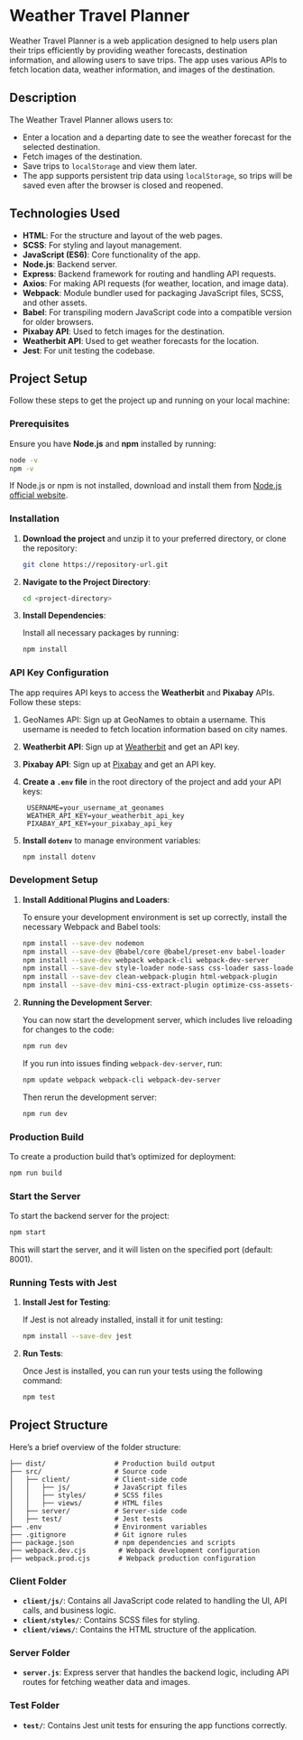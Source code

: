 # **Weather Travel Planner**

Weather Travel Planner is a web application designed to help users plan their trips efficiently by providing weather forecasts, destination information, and allowing users to save trips. The app uses various APIs to fetch location data, weather information, and images of the destination.

## **Description**

The Weather Travel Planner allows users to:

- Enter a location and a departing date to see the weather forecast for the selected destination.
- Fetch images of the destination.
- Save trips to `localStorage` and view them later.
- The app supports persistent trip data using `localStorage`, so trips will be saved even after the browser is closed and reopened.

## **Technologies Used**

- **HTML**: For the structure and layout of the web pages.
- **SCSS**: For styling and layout management.
- **JavaScript (ES6)**: Core functionality of the app.
- **Node.js**: Backend server.
- **Express**: Backend framework for routing and handling API requests.
- **Axios**: For making API requests (for weather, location, and image data).
- **Webpack**: Module bundler used for packaging JavaScript files, SCSS, and other assets.
- **Babel**: For transpiling modern JavaScript code into a compatible version for older browsers.
- **Pixabay API**: Used to fetch images for the destination.
- **Weatherbit API**: Used to get weather forecasts for the location.
- **Jest**: For unit testing the codebase.

## **Project Setup**

Follow these steps to get the project up and running on your local machine:

### **Prerequisites**

Ensure you have **Node.js** and **npm** installed by running:

```bash
node -v
npm -v
```

If Node.js or npm is not installed, download and install them from [Node.js official website](https://nodejs.org/).

### **Installation**

1. **Download the project** and unzip it to your preferred directory, or clone the repository:

   ```bash
   git clone https://repository-url.git
   ```

2. **Navigate to the Project Directory**:

   ```bash
   cd <project-directory>
   ```

3. **Install Dependencies**:

   Install all necessary packages by running:

   ```bash
   npm install
   ```

### **API Key Configuration**

The app requires API keys to access the **Weatherbit** and **Pixabay** APIs. Follow these steps:

1. GeoNames API: Sign up at GeoNames to obtain a username. This username is needed to fetch location information based on city names.
2. **Weatherbit API**: Sign up at [Weatherbit](https://www.weatherbit.io/account/create) and get an API key.
3. **Pixabay API**: Sign up at [Pixabay](https://pixabay.com/api/docs/) and get an API key.
4. **Create a `.env` file** in the root directory of the project and add your API keys:

   ```plaintext
    USERNAME=your_username_at_geonames
    WEATHER_API_KEY=your_weatherbit_api_key
    PIXABAY_API_KEY=your_pixabay_api_key
   ```

5. **Install `dotenv`** to manage environment variables:
   ```bash
   npm install dotenv
   ```

### **Development Setup**

1. **Install Additional Plugins and Loaders**:

   To ensure your development environment is set up correctly, install the necessary Webpack and Babel tools:

   ```bash
   npm install --save-dev nodemon
   npm install --save-dev @babel/core @babel/preset-env babel-loader
   npm install --save-dev webpack webpack-cli webpack-dev-server
   npm install --save-dev style-loader node-sass css-loader sass-loader
   npm install --save-dev clean-webpack-plugin html-webpack-plugin
   npm install --save-dev mini-css-extract-plugin optimize-css-assets-webpack-plugin terser-webpack-plugin
   ```

2. **Running the Development Server**:

   You can now start the development server, which includes live reloading for changes to the code:

   ```bash
   npm run dev
   ```

   If you run into issues finding `webpack-dev-server`, run:

   ```bash
   npm update webpack webpack-cli webpack-dev-server
   ```

   Then rerun the development server:

   ```bash
   npm run dev
   ```

### **Production Build**

To create a production build that’s optimized for deployment:

```bash
npm run build
```

### **Start the Server**

To start the backend server for the project:

```bash
npm start
```

This will start the server, and it will listen on the specified port (default: 8001).

### **Running Tests with Jest**

1. **Install Jest for Testing**:

   If Jest is not already installed, install it for unit testing:

   ```bash
   npm install --save-dev jest
   ```

2. **Run Tests**:

   Once Jest is installed, you can run your tests using the following command:

   ```bash
   npm test
   ```

## **Project Structure**

Here’s a brief overview of the folder structure:

```
├── dist/                 # Production build output
├── src/                  # Source code
│   ├── client/           # Client-side code
│   │   ├── js/           # JavaScript files
│   │   ├── styles/       # SCSS files
│   │   ├── views/        # HTML files
│   ├── server/           # Server-side code
│   ├── test/             # Jest tests
├── .env                  # Environment variables
├── .gitignore            # Git ignore rules
├── package.json          # npm dependencies and scripts
├── webpack.dev.cjs        # Webpack development configuration
├── webpack.prod.cjs       # Webpack production configuration
```

### **Client Folder**

- **`client/js/`**: Contains all JavaScript code related to handling the UI, API calls, and business logic.
- **`client/styles/`**: Contains SCSS files for styling.
- **`client/views/`**: Contains the HTML structure of the application.

### **Server Folder**

- **`server.js`**: Express server that handles the backend logic, including API routes for fetching weather data and images.

### **Test Folder**

- **`test/`**: Contains Jest unit tests for ensuring the app functions correctly.
